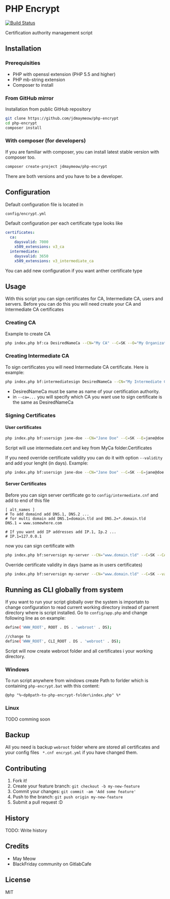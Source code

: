 # PHP Encrypt

[![Build Status](https://travis-ci.org/jdmaymeow/php-encrypt.svg?branch=master)](https://travis-ci.org/jdmaymeow/php-encrypt)

Certification authority management script

## Installation

### Prerequisities

* PHP with openssl extension (PHP 5.5 and higher)
* PHP mb-string extension
* Composer to install

### From GitHub mirror

Installation from public GitHub repository

```bash
git clone https://github.com/jdmaymeow/php-encrypt
cd php-encrypt
composer install
```

### With composer (for developers)

If you are familiar with composer, you can install latest stable version with composer too.

```bash
composer create-project jdmaymeow/php-encrypt
```

There are both versions and you have to be a developer.

## Configuration

Default configuration file is located in

```bash
config/encrypt.yml
```

Default configuration per each certificate type looks like

```yaml
certificates:
  ca:
    daysvalid: 7000
    x509_extensions: v3_ca
  intermediate:
    daysvalid: 3650
    x509_extensions: v3_intermediate_ca
```

You can add new configuration if you want anther certificate type

## Usage

With this script you can sign certificates for CA, Intermediate CA, users and servers. Before you can do this
you will need create your CA and Intermediate CA certificates

### Creating CA

Example to create CA

```bash
php index.php bf:ca DesiredNameCa --CN="My CA" --C=SK --O="My Organization ltd."
```
### Creating Intermediate CA

To sign certificates you will need Intermediate CA certificate. Here is example:

```bash
php index.php bf:intermediatesign DesiredNameCa --CN="My Intermediate CA" --C=SK --O="My Organization ltd." --CA=DesiredNameCa
```

* DesiredNameCa must be same as name of your certification authority.
* in ```--ca=...```  you will specify which CA you want use to sign certificate is the  same as DesiredNameCa

### Signing Certificates

#### User certificates

```bash
php index.php bf:usersign jane-doe --CN="Jane Doe" --C=SK --E=jane@doe.local --CA=MyCA
```

Script will use intermediate.cert and key from MyCa folder.Certificates

If you need override certificate validity you can do it with option ```--validity``` and add your lenght (in days).  Example:

```bash
php index.php bf:usersign jane-doe --CN="Jane Doe" --C=SK --E=jane@doe.local --validity=30 --CA=MyCA
```

#### Server Certificates

Before you can sign server certificate go to ```config/intermediate.cnf``` and add to end of this file

```
[ alt_names ]
# To add domaind add DNS.1, DNS.2 ...
# for multi domain add DNS.1=domain.tld and DNS.2=*.domain.tld
DNS.1 = www.somewhere.com

# If you want add IP addresses add IP.1, Ip.2 ...
# IP.1=127.0.0.1
```

now you can sign certificate with

```bash
php index.php bf:serversign my-server --CN="www.domain.tld" --C=SK --CA=MyCA
```

Override certificate validity in days (same as in users certificates)

```bash
php index.php bf:serversign my-server --CN="www.domain.tld" --C=SK --validity=30 --CA=MyCA
```

## Running as CLI globally from system

If you want to run your script globally over the system is importatn to change configuration to read current working directory
instead of parrent directory where is script installed. Go to ```config/app.php``` and change following line as on example:

```bash
define('WWW_ROOT', ROOT . DS . 'webroot' . DS);

//change to
define('WWW_ROOT', CLI_ROOT . DS . 'webroot' . DS);
```

Script will now create webroot folder and all certificates i your working directory.

### Windows

To run script anywhere from windows create Path to forlder which is containing ```php-encrypt.bat``` with this content:

```batch
@php "%~dp0path-to-php-encrypt-folder\index.php" %*
```
### Linux

TODO comming soon

## Backup

All you need is backup ```webroot``` folder where are stored all certificates  and your config files ``` *.cnf encrypt.yml``` if
you have changed them.

## Contributing

1. Fork it!
2. Create your feature branch: `git checkout -b my-new-feature`
3. Commit your changes: `git commit -am 'Add some feature'`
4. Push to the branch: `git push origin my-new-feature`
5. Submit a pull request :D

## History

TODO: Write history

## Credits

 * May Meow
 * BlackFriday  community on GitlabCafe

## License

MIT
